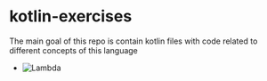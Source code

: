 # kotlin-exercises
The main goal of this repo is contain kotlin files with code related to different concepts of this language

- ![Lambda](https://github.com/DevPicon/kotlin-exercises/blob/5780d3a76b22267bb643fafa2c003aa0282e8800/app/src/main/kotlin/pe/devpicon/kotlin/exercises/01_lambdas.kt)
